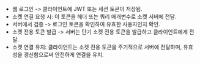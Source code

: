 - 웹 로그인 -> 클라이언트에 JWT 또는 세션 토큰이 저장됨.
- 소켓 연결 요청 시: 이 토큰을 헤더 또는 쿼리 매개변수로 소켓 서버에 전달.
- 서버에서 검증 -> 로그인 토큰을 확인하여 유효한 사용자인지 확인.
- 소켓 전용 토큰 발급 -> 서버는 단기 소켓 전용 토큰을 발급하고 클라이언트에게 전달.
- 소켓 연결 유지: 클라이언트는 소켓 전용 토큰을 주기적으로 서버에 전달하며, 유효성을 갱신함으로써 안전하게 연결을 유지.
